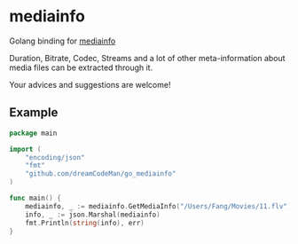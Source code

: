 # mediainfo
Golang binding for [mediainfo](https://mediaarea.net/en/MediaInfo)

Duration, Bitrate, Codec, Streams and a lot of other meta-information about media files can be extracted through it.

Your advices and suggestions are welcome!

## Example
```go
package main

import (
	"encoding/json"
	"fmt"
	"github.com/dreamCodeMan/go_mediainfo"
)

func main() {
	mediainfo, _ := mediainfo.GetMediaInfo("/Users/Fang/Movies/11.flv")
	info, _ := json.Marshal(mediainfo)
	fmt.Println(string(info), err)
}

```